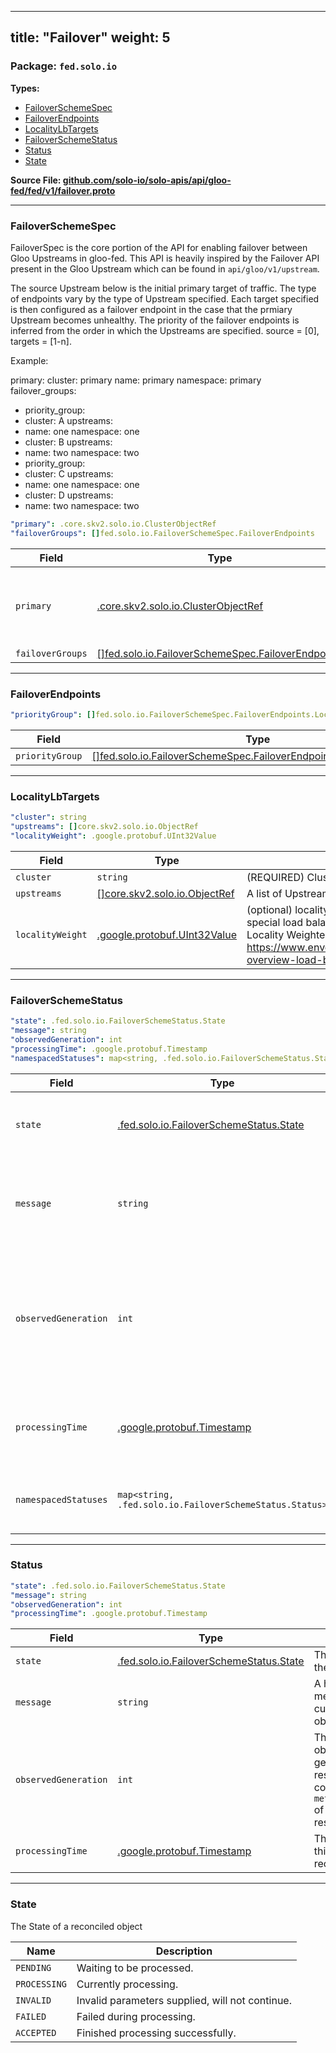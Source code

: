 
---
title: "Failover"
weight: 5
---

<!-- Code generated by solo-kit. DO NOT EDIT. -->


### Package: `fed.solo.io` 
**Types:**


- [FailoverSchemeSpec](#failoverschemespec)
- [FailoverEndpoints](#failoverendpoints)
- [LocalityLbTargets](#localitylbtargets)
- [FailoverSchemeStatus](#failoverschemestatus)
- [Status](#status-2)
- [State](#state-2)
  



**Source File: [github.com/solo-io/solo-apis/api/gloo-fed/fed/v1/failover.proto](https://github.com/solo-io/solo-apis/blob/main/api/gloo-fed/fed/v1/failover.proto)**





---
### FailoverSchemeSpec

 
FailoverSpec is the core portion of the API for enabling failover between Gloo Upstreams in gloo-fed.
This API is heavily inspired by the Failover API present in the Gloo Upstream which can be found in
`api/gloo/v1/upstream`.

The source Upstream below is the initial primary target of traffic. The type of endpoints vary by the type
of Upstream specified. Each target specified is then configured as a failover endpoint in the case that
the prmiary Upstream becomes unhealthy. The priority of the failover endpoints is inferred from the
order in which the Upstreams are specified. source = [0], targets = [1-n].

Example:

primary:
cluster: primary
name: primary
namespace: primary
failover_groups:
- priority_group:
- cluster: A
upstreams:
- name: one
namespace: one
- cluster: B
upstreams:
- name: two
namespace: two
- priority_group:
- cluster: C
upstreams:
- name: one
namespace: one
- cluster: D
upstreams:
- name: two
namespace: two

```yaml
"primary": .core.skv2.solo.io.ClusterObjectRef
"failoverGroups": []fed.solo.io.FailoverSchemeSpec.FailoverEndpoints

```

| Field | Type | Description |
| ----- | ---- | ----------- | 
| `primary` | [.core.skv2.solo.io.ClusterObjectRef](../../../../../../skv2/api/core/v1/core.proto.sk/#clusterobjectref) | The upstream which will be configured for failover. |
| `failoverGroups` | [[]fed.solo.io.FailoverSchemeSpec.FailoverEndpoints](../failover.proto.sk/#failoverendpoints) |  |




---
### FailoverEndpoints



```yaml
"priorityGroup": []fed.solo.io.FailoverSchemeSpec.FailoverEndpoints.LocalityLbTargets

```

| Field | Type | Description |
| ----- | ---- | ----------- | 
| `priorityGroup` | [[]fed.solo.io.FailoverSchemeSpec.FailoverEndpoints.LocalityLbTargets](../failover.proto.sk/#localitylbtargets) |  |




---
### LocalityLbTargets



```yaml
"cluster": string
"upstreams": []core.skv2.solo.io.ObjectRef
"localityWeight": .google.protobuf.UInt32Value

```

| Field | Type | Description |
| ----- | ---- | ----------- | 
| `cluster` | `string` | (REQUIRED) Cluster on which the endpoints for this Group can be found. |
| `upstreams` | [[]core.skv2.solo.io.ObjectRef](../../../../../../skv2/api/core/v1/core.proto.sk/#objectref) | A list of Upstream targets, each of these targets must exist on the cluster specified in this message. |
| `localityWeight` | [.google.protobuf.UInt32Value](https://developers.google.com/protocol-buffers/docs/reference/csharp/class/google/protobuf/well-known-types/u-int-32-value) | (optional) locality load balancing weight assigned to the specified upstreams. Locality load balancing will add a special load balancing weight among all targets within a given priority, who are located in the zame zone. See envoy Locality Weighted Load Balancing for more information: https://www.envoyproxy.io/docs/envoy/v1.14.1/intro/arch_overview/upstream/load_balancing/locality_weight#arch-overview-load-balancing-locality-weighted-lb. |




---
### FailoverSchemeStatus



```yaml
"state": .fed.solo.io.FailoverSchemeStatus.State
"message": string
"observedGeneration": int
"processingTime": .google.protobuf.Timestamp
"namespacedStatuses": map<string, .fed.solo.io.FailoverSchemeStatus.Status>

```

| Field | Type | Description |
| ----- | ---- | ----------- | 
| `state` | [.fed.solo.io.FailoverSchemeStatus.State](../failover.proto.sk/#state) | The current state of the resource. Deprecated: use namespacedStatuses instead. |
| `message` | `string` | A human readable message about the current state of the object. Deprecated: use namespacedStatuses instead. |
| `observedGeneration` | `int` | The most recently observed generation of the resource. This value corresponds to the `metadata.generation` of a kubernetes resource. Deprecated: use namespacedStatuses instead. |
| `processingTime` | [.google.protobuf.Timestamp](https://developers.google.com/protocol-buffers/docs/reference/csharp/class/google/protobuf/well-known-types/timestamp) | The time at which this status was recorded. Deprecated: use namespacedStatuses instead. |
| `namespacedStatuses` | `map<string, .fed.solo.io.FailoverSchemeStatus.Status>` | Map of gloo fed controller namespace to FailoverScheme status. |




---
### Status



```yaml
"state": .fed.solo.io.FailoverSchemeStatus.State
"message": string
"observedGeneration": int
"processingTime": .google.protobuf.Timestamp

```

| Field | Type | Description |
| ----- | ---- | ----------- | 
| `state` | [.fed.solo.io.FailoverSchemeStatus.State](../failover.proto.sk/#state) | The current state of the resource. |
| `message` | `string` | A human readable message about the current state of the object. |
| `observedGeneration` | `int` | The most recently observed generation of the resource. This value corresponds to the `metadata.generation` of a kubernetes resource. |
| `processingTime` | [.google.protobuf.Timestamp](https://developers.google.com/protocol-buffers/docs/reference/csharp/class/google/protobuf/well-known-types/timestamp) | The time at which this status was recorded. |




---
### State

 
The State of a reconciled object

| Name | Description |
| ----- | ----------- | 
| `PENDING` | Waiting to be processed. |
| `PROCESSING` | Currently processing. |
| `INVALID` | Invalid parameters supplied, will not continue. |
| `FAILED` | Failed during processing. |
| `ACCEPTED` | Finished processing successfully. |





<!-- Start of HubSpot Embed Code -->
<script type="text/javascript" id="hs-script-loader" async defer src="//js.hs-scripts.com/5130874.js"></script>
<!-- End of HubSpot Embed Code -->
